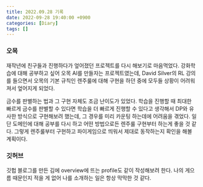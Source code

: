 ```yaml
---
title: 2022.09.28 기록
date: 2022-09-28 19:40:00 +0900
categories: [Diary]
tags: []
---
```


### 오목

재작년에 친구들과 진행하다가 엎어졌던 프로젝트를 다시 해보기로 마음먹었다.
강화학습에 대해 공부하고 싶어 오목 AI를 만들자는 프로젝트였는데, David Silver의 RL 강의를 들으면서 오목의 기본 규칙인 렌주룰에 대해 구현을 하던 중에 모두들 상황이 어려워져서 엎어지게 되었다.

금수를 판별하는 법과 그 구현 자체도 조금 난이도가 있었다.
학습을 진행할 때 최대한 빠르게 금수를 판별할 수 있다면 학습을 더 빠르게 진행할 수 있다고 생각해서 DP와 유사한 방식으로 구현해보려 했는데, 그 경우를 미리 카운팅 하는데에 어려움을 겪었다.
일단 도메인에 대해 공부를 다시 하고 어떤 방법으로든 렌주룰 구현부터 하는게 좋을 것 같다.
그렇게 렌주룰부터 구현하고 파이게임으로 띄워서 제대로 동작하는지 확인을 해볼 계획이다.

### 깃허브

깃헙 블로그를 만든 김에 overview에 뜨는 profile도 같이 작성해보려 한다.
나의 게으름 때문인지 적을 게 없어 나를 소개하는 일은 항상 막막한 것 같다.
